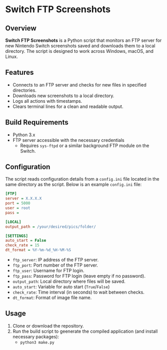 # Switch FTP Screenshots

## Overview

**Switch FTP Screenshots** is a Python script that monitors an FTP server for new Nintendo Switch screenshots saved and downloads them to a local directory. The script is designed to work across Windows, macOS, and Linux.

## Features

- Connects to an FTP server and checks for new files in specified directories.
- Downloads new screenshots to a local directory.
- Logs all actions with timestamps.
- Clears terminal lines for a clean and readable output.

## Build Requirements

- Python 3.x
- FTP server accessible with the necessary credentials
    - Requires `sys-ftpd` or a similar background FTP module on the Switch.

## Configuration

The script reads configuration details from a `config.ini` file located in the same directory as the script. Below is an example `config.ini` file:

```ini
[FTP]
server = X.X.X.X
port = 5000
user = root
pass = 

[LOCAL]
output_path = /your/desired/pics/folder/

[SETTINGS]
auto_start = False
check_rate = 15
dt_format = %Y-%m-%d_%H-%M-%S
```

- `ftp_server`: IP address of the FTP server.
- `ftp_port`: Port number of the FTP server.
- `ftp_user`: Username for FTP login.
- `ftp_pass`: Password for FTP login (leave empty if no password).
- `output_path`: Local directory where files will be saved.
- `auto_start`: Variable for auto start (`True`/`False`)
- `check_rate`: Time interval (in seconds) to wait between checks.
- `dt_format`: Format of image file name.

## Usage

1. Clone or download the repository.
2. Run the build script to geenerate the compiled application (and install necessary packages):
    - `python3 make.py`
